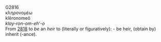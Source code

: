 G2816  
κληρονομέω  
klēronomeō  
*klay-ron-om-eh‘-o*  
From [2818](g2818) to *be* an *heir* to (literally or figuratively): -
be heir, (obtain by) inherit (-ance).  
